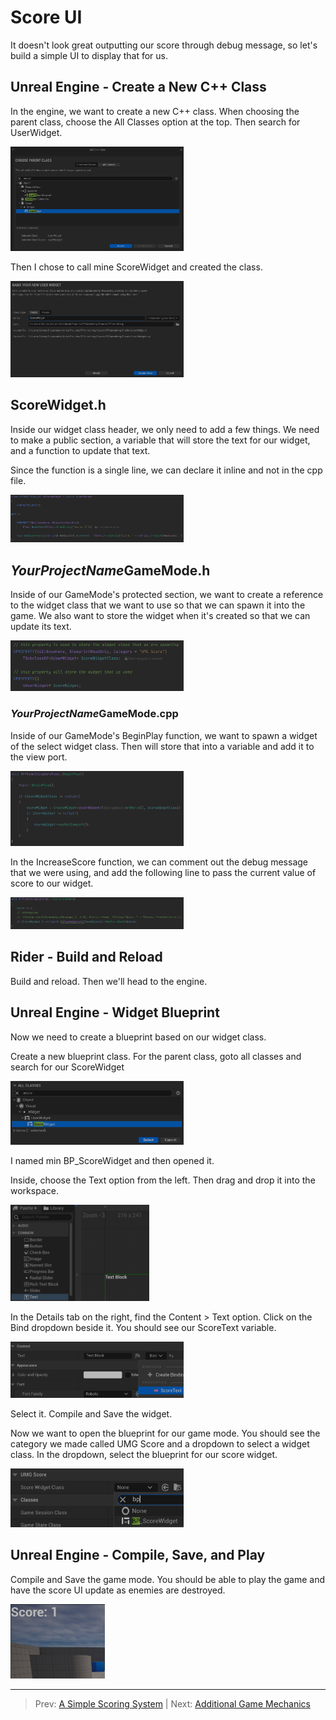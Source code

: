 # Score UI
It doesn't look great outputting our score through debug message, so let's build a simple UI to display that for us.

## Unreal Engine - Create a New C++ Class
In the engine, we want to create a new C++ class. When choosing the parent class, choose the All Classes option at the top. Then search for UserWidget.

<img height="55%" src="img.png" width="55%"/>

Then I chose to call mine ScoreWidget and created the class.

<img height="55%" src="img_1.png" width="55%"/>

## ScoreWidget.h
Inside our widget class header, we only need to add a few things. We need to make a public section, a variable that will store the text for our widget, and a function to update that text.

Since the function is a single line, we can declare it inline and not in the cpp file.

<img height="55%" src="img_10.png" width="55%"/>

## *YourProjectName*GameMode.h
Inside of our GameMode's protected section, we want to create a reference to the widget class that we want to use so that we can spawn it into the game.
We also want to store the widget when it's created so that we can update its text.

<img height="55%" src="img_3.png" width="55%"/>

### *YourProjectName*GameMode.cpp
Inside of our GameMode's BeginPlay function, we want to spawn a widget of the select widget class. Then will store that into a variable and add it to the view port.

<img height="55%" src="img_4.png" width="55%"/>

In the IncreaseScore function, we can comment out the debug message that we were using, and add the following line to pass the current value of score to our widget.

<img height="55%" src="img_5.png" width="55%"/>

## Rider - Build and Reload
Build and reload. Then we'll head to the engine.

## Unreal Engine - Widget Blueprint
Now we need to create a blueprint based on our widget class.

Create a new blueprint class. For the parent class, goto all classes and search for our ScoreWidget

<img height="55%" src="img_6.png" width="55%"/>

I named min BP_ScoreWidget and then opened it.

Inside, choose the Text option from the left. Then drag and drop it into the workspace.

<img height="44%" src="img_7.png" width="44%"/>

In the Details tab on the right, find the Content > Text option. Click on the Bind dropdown beside it. You should see our ScoreText variable.

<img height="55%" src="img_8.png" width="55%"/>

Select it. Compile and Save the widget.

Now we want to open the blueprint for our game mode. You should see the category we made called UMG Score and a dropdown to select a widget class.
In the dropdown, select the blueprint for our score widget.

<img height="55%" src="img_9.png" width="55%"/>

## Unreal Engine - Compile, Save, and Play
Compile and Save the game mode. You should be able to play the game and have the score UI update as enemies are destroyed.

<img height="30%" src="img_11.png" width="30%"/>

---
>Prev: [A Simple Scoring System](/10_Score/SCORE.md) |  Next: [Additional Game Mechanics](/12_Mechanics/MECHANICS.md)
